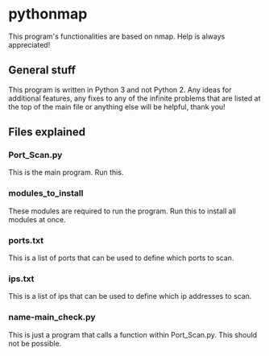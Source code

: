 # pythonmap
This program's functionalities are based on nmap.
Help is always appreciated!

## General stuff
This program is written in Python 3 and not Python 2.
Any ideas for additional features, any fixes to any of the infinite problems that are listed at the top of the main file or anything else will be helpful, thank you!

## Files explained

### Port_Scan.py
This is the main program. Run this.
### modules_to_install
These modules are required to run the program. Run this to install all modules at once.
### ports.txt
This is a list of ports that can be used to define which ports to scan.
### ips.txt
This is a list of ips that can be used to define which ip addresses to scan.
### name-main_check.py
This is just a program that calls a function within Port_Scan.py. This should not be possible.
